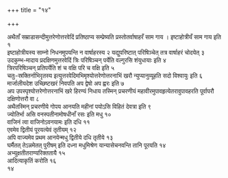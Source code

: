 +++
title = "१४"

+++
 

अथैताँ सम्राडासन्दीमुत्तरेणोत्तरवेदिं प्रतिष्ठाप्य सम्प्रेष्यति
प्रस्तोतर्वाषाहरँ साम गाय । इष्टाहोत्रीयँ साम गाय
इति १  
इष्टाहोत्रीयस्य साम्नो निधनमुपयन्ति न वार्षाहरस्य २
यद्युपरिष्टात् परिषिञ्चेत् तत्र वार्षाहरं चोदयेत् ३
उदकुम्भ-मादाय प्रदक्षिणमुत्तरवेदिं त्रिः परिषिञ्चन् पर्येति
वल्गुरसि शंयुधायाः इति ४  
त्रिरपरिषिञ्चन् प्रतिपर्येति शं च
वक्षि परि च वक्षि इति ५  
चतुः-स्रक्तिर्नाभिरृतस्य
इत्युत्तरवेदिमभिमृश्योत्तरेणोत्तरनाभिं
खरौ न्युप्यानुव्यूहति सदो विश्वायुः इति ६  
मार्जालीयदेश उच्छिष्टखरं
निवपति अप द्वेषो अप ह्वरः इति ७  
अप
उपस्पृश्योत्तरेणोत्तरनाभिं
खरे हिरण्यं निधाय तस्मिन् प्रचरणीयं महावीरमुपावहृत्येतरावुपावहरति
पूर्वापरौ दक्षिणोत्तरौ वा ८  
अथैतस्मिन् प्रचरणीये गोपय
आनयति महीनां पयोऽसि विहितं देवत्रा इति ९  
ज्योतिर्भा असि
वनस्पतीनामोषधीनाँ रसः इति मधु १०  
वाजिनं त्वा वाजिनोऽवनयामः
इति दधि ११  
एवमेव द्वितीयं पूरयत्येवं तृतीयम् १२  
अपि वाज्यमेव प्रथम
आनयेन्मधु द्वितीये दधि तृतीये १३  
घर्मैतत् तेऽन्नमेतत्
पुरीषम् इति दध्ना मधुमिश्रेण यान्यासेचनवन्ति तानि पूरयति
१४  
अभ्युक्षतीतराण्यरिक्ततायै १५  
आदित्याकृतिं करोति १६  
१४
